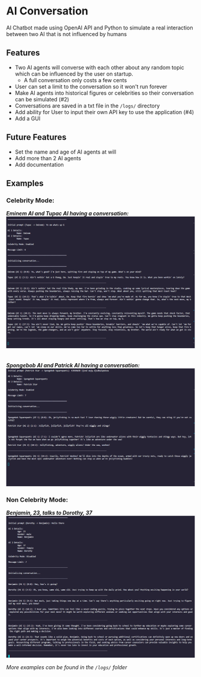 # AI Conversation
AI Chatbot made using OpenAI API and Python to simulate a real interaction between two AI that is not influenced by humans

## Features
* Two AI agents will converse with each other about any random topic which can be influenced by the user on startup. 
  * A full conversation only costs a few cents
* User can set a limit to the conversation so it won't run forever
* Make AI agents into historical figures or celebrities so their conversation can be simulated (#2)
* Conversations are saved in a txt file in the `/logs/` directory
* Add ability for User to input their own API key to use the application (#4)
* Add a GUI

## Future Features
* Set the name and age of AI agents at will
* Add more than 2 AI agents
* Add documentation


## Examples
### Celebrity Mode:
***Eminem AI and Tupac AI having a conversation:***
![Tupac and Eminem having a conversation](./logs/preview-images/eminem-tupac-example.png)\
\
\
***Spongebob AI and Patrick AI having a conversation:***
![Spongebob and Patrick having a conversation](./logs/preview-images/spongebob-patrick-example.png)



### Non Celebrity Mode:
***Benjamin, 23, talks to Dorothy, 37***
![Benjamin and Dorothy having a conversation](./logs/preview-images/random-character-example.png)

*More examples can be found in the `/logs/` folder*
